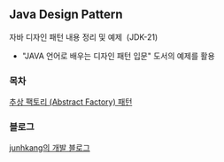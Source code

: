 ## Java Design Pattern

자바 디자인 패턴 내용 정리 및 예제  (JDK-21)

* "JAVA 언어로 배우는 디자인 패턴 입문" 도서의 예제를 활용

### 목차

[추상 팩토리 (Abstract Factory) 패턴](https://github.com/junhkang/java-design-pattern)

### 블로그
[junhkang의 개발 블로그](https://junhkang.tistory.com/)
